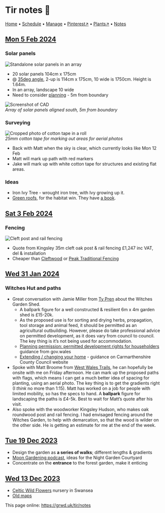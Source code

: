 # Tir notes 📝

[Home](https://grwd.uk/tir/) • [Schedule](https://grwd.uk/tir/schedule) • [Manage](https://grwd.uk/tir/manage) • [Pinterest↗](https://pinterest.co.uk/NatureWorksGarden/tir/) • [Plants↗](https://grwd.cc/tir-plants) • [Notes](https://grwd.uk/tir/notes)

## [Mon 5 Feb 2024](#mon-5-feb-2024)

### Solar panels

![Standalone solar panels in an array](https://res.cloudinary.com/growdigital/image/upload/w_320/v1707144782/tir/planning-geek-stand-alone-solar.jpg)

* 20 solar panels 104cm x 175cm
* @ [35deg angle](https://www.cnet.com/home/energy-and-utilities/how-to-position-solar-panels-so-they-generate-the-most-energy/), 2-up is 114cm x 175cm, 10 wide is 1750cm. Height is 1.64m.
* In an array, landscape 10 wide
* Need to consider [planning](https://www.planninggeek.co.uk/gpdo/renewable-energy/class-b/) - 5m from boundary

![Screenshot of CAD](https://res.cloudinary.com/growdigital/image/upload/w_320/v1707144782/tir/planning-geek-stand-alone-solar.jpg)  
_Array of solar panels aligned south, 5m from boundary_

### Surveying

![Cropped photo of cotton tape in a roll](https://res.cloudinary.com/growdigital/image/upload/w_320/v1707147358/tir/240205-cotton-tape.jpg)  
_25mm cotton tape for marking out areas for aerial photos_

* Back with Matt when the sky is clear, which currently looks like Mon 12 Feb
* Matt will mark up path with red markers
* Jake will mark up with white cotton tape for structures and existing flat areas.

### Ideas

* Iron Ivy Tree - wrought iron tree, with Ivy growing up it. 
* [Green roofs](https://www.grassroofcompany.co.uk/our-juice), for the habitat win. They have [a book](https://grwd.cc/book-diy-guide-green-roofs).

## [Sat 3 Feb 2024](#sat-3-feb-2024)

### Fencing

![Cleft post and rail fencing](https://res.cloudinary.com/growdigital/image/upload/w_440/v1706996235/tir/peak-cleft-chestnut-with-sawn-chestnut-posts.jpg)

* Quote from Kingsley 35m cleft oak post & rail fencing £1,247 inc VAT, del & installation 
* Cheaper than [Cleftwood](https://www.cleftwood.com/) or [Peak Traditional Fencing](https://www.peaktraditionalfencing.co.uk/products/chestnut-oak-cleft-fencing/)

## [Wed 31 Jan 2024](#wed-31-jan-2024)

### Witches Hut and paths

* Great conversation with Jamie Miller from [Ty Pren](https://typren.co.uk/) about the Witches Garden Shed. 
  * A ballpark figure for a well constructed & resilient 6m x 4m garden shed is £15-20k. 
  * As the proposed use is for sorting and drying herbs, propagation, tool storage and animal feed, it should be permitted as an agricultural outbuilding. However, please do take professional advice on permitted development, as it does vary from council to council. The key thing is it’s not being used for accommodation.
  * [Planning permission: permitted development rights for householders](https://www.gov.wales/planning-permission-permitted-development-rights-householders) guidance from gov.wales
  * [Extending / changing your home](https://www.carmarthenshire.gov.wales/home/council-services/planning/extending-changing-your-home/) - guidance on Carmarthenshire County Council website
* Spoke with Matt Broome from [West Wales Trails](https://www.westwalestrails.co.uk), he can hopefully be onsite with me on Friday afternoon. He can mark up the proposed paths with flags, which means I can get a much better idea of spacing for planting, using an aerial photo. The key thing is to get the gradients right (I _think_ no more than 1:15). Matt has worked on a job for people with limited mobility, so has the specs to hand. A **ballpark** figure for landscaping the paths is £4-5k. Best to wait for Matt’s quote after his visit.
* Also spoke with the woodworker Kingsley Hudson, who makes oak roundwood post and rail fencing. I had envisaged fencing around the Witches Garden, to help with demarcation, so that the wood is wilder on the other side. He is getting an estimate for me at the end of the week.

## [Tue 19 Dec 2023](#tue-19-dec-2023)

* Design the garden as **a series of walks**; different lengths & gradients
* [Moon Gardening podcast](https://rootsandall.co.uk/podcast/moon-gardens/), ideas for the Night Garden Courtyard
* Concentrate on the **entrance** to the forest garden, make it enticing

## [Wed 13 Dec 2023](#wed-13-dec-2023)

* [Celtic Wild Flowers](https://celticwildflowers.co.uk/) nursery in Swansea
* [Old maps](https://maps.nls.uk/geo/explore/#zoom=15.1&lat=51.71581&lon=-4.23897&layers=1&b=1)

This page online: <https://grwd.uk/tir/notes>
